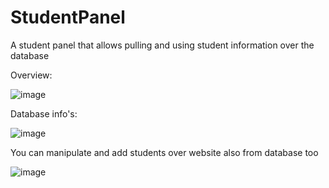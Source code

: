 # StudentPanel
A student panel that allows pulling and using student information over the database

Overview:


![image](https://user-images.githubusercontent.com/103072957/234379465-a7123081-dc2c-4252-ac74-41848e24808b.png)



Database info's:


![image](https://user-images.githubusercontent.com/103072957/234377463-58c0469b-7350-4176-ae25-c18da8cde14e.png)


You can manipulate and add students over website also from database too


![image](https://user-images.githubusercontent.com/103072957/234377684-550deeab-4eac-4e96-b249-086e5ddeb979.png)
